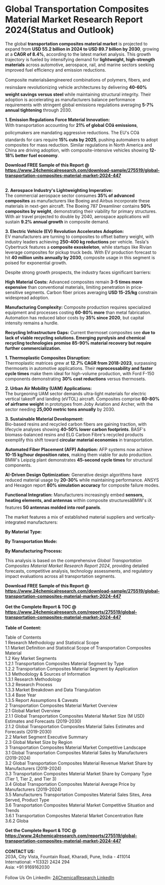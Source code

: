 <h1>Global Transportation Composites Material Market Research Report 2024(Status and Outlook)</h1><p>The global <strong>transportation composites material market</strong> is projected to expand from <strong>USD 55.2 billion in 2024 to USD 89.7 billion by 2030</strong>, growing at a <strong>CAGR of 8.4%</strong>, according to the latest market analysis. This growth trajectory is fueled by intensifying demand for <strong>lightweight, high-strength materials</strong> across automotive, aerospace, rail, and marine sectors seeking improved fuel efficiency and emission reductions.</p><p>Composite materialsâengineered combinations of polymers, fibers, and resinsâare revolutionizing vehicle architectures by delivering <strong>40-60% weight savings versus steel</strong> while maintaining structural integrity. Their adoption is accelerating as manufacturers balance performance requirements with stringent global emissions regulations averaging <strong>5-7% annual tightening</strong> through 2030.</p><p><strong>1. Emission Regulations Force Material Innovation:</strong><br>
With transportation accounting for <strong>21% of global COâ emissions</strong>, policymakers are mandating aggressive reductions. The EU's COâ standards for cars require <strong>15% cuts by 2025</strong>, pushing automakers to adopt composites for mass reduction. Similar regulations in North America and China are driving adoption, with composite-intensive vehicles showing <strong>12-18% better fuel economy</strong>.</p><div><b>Download FREE Sample of this Report @ 
            <a href="https://www.24chemicalresearch.com/download-sample/275519/global-transportation-composites-material-market-2024-447">
            https://www.24chemicalresearch.com/download-sample/275519/global-transportation-composites-material-market-2024-447</a></b></div><br><p><strong>2. Aerospace Industry's Lightweighting Imperative:</strong><br>
The commercial aerospace sector consumes <strong>35% of advanced composites</strong> as manufacturers like Boeing and Airbus incorporate these materials in next-gen aircraft. The Boeing 787 Dreamliner contains <strong>50% composites by weight</strong>, demonstrating their viability for primary structures. With air travel projected to double by 2040, aerospace applications will sustain <strong>9.2% annual growth</strong> in composite demand.</p><p><strong>3. Electric Vehicle (EV) Revolution Accelerates Adoption:</strong><br>
EV manufacturers are turning to composites to offset battery weight, with industry leaders achieving <strong>250-400 kg reductions</strong> per vehicle. Tesla's Cybertruck features a <strong>composite exoskeleton</strong>, while startups like Rivian leverage composites for pickup truck beds. With EV production forecast to hit <strong>40 million units annually by 2030</strong>, composite usage in this segment is poised for exponential growth.</p><p>Despite strong growth prospects, the industry faces significant barriers:</p><p><strong>High Material Costs:</strong> Advanced composites remain <strong>3-5 times more expensive</strong> than conventional materials, limiting penetration in price-sensitive segments. Carbon fiber prices averaging <strong>USD 15-25/kg</strong> constrain widespread adoption.</p><p><strong>Manufacturing Complexity:</strong> Composite production requires specialized equipment and processes costing <strong>60-80% more</strong> than metal fabrication. Automation has reduced labor costs by <strong>35% since 2020</strong>, but capital intensity remains a hurdle.</p><p><strong>Recycling Infrastructure Gaps:</strong> Current thermoset composites see <strong> due to lack of viable recycling solutions. Emerging pyrolysis and chemical recycling technologies promise <strong>85-90% material recovery</strong> but require further commercialization.</strong></p><p><strong>1. Thermoplastic Composites Disruption:</strong><br>
Thermoplastic matrices grew at <strong>12.7% CAGR from 2018-2023</strong>, surpassing thermosets in automotive applications. Their <strong>reprocessability and faster cycle times</strong> make them ideal for high-volume production, with Ford F-150 components demonstrating <strong>30% cost reductions</strong> versus thermosets.</p><p><strong>2. Urban Air Mobility (UAM) Applications:</strong><br>
The burgeoning UAM sector demands ultra-light materials for electric vertical takeoff and landing (eVTOL) aircraft. Composites comprise <strong>60-80% of airframe weight</strong> in prototypes from Joby Aviation and Archer, with the sector needing <strong>25,000 metric tons annually</strong> by 2030.</p><p><strong>3. Sustainable Material Development:</strong><br>
Bio-based resins and recycled carbon fibers are gaining traction, with lifecycle analyses showing <strong>40-50% lower carbon footprints</strong>. BASF's biomass-balanced resins and ELG Carbon Fibre's recycled products exemplify this shift toward <strong>circular material economies</strong> in transportation.</p><p><strong>Automated Fiber Placement (AFP) Adoption:</strong> AFP systems now achieve <strong>10-15 kg/hour deposition rates</strong>, making them viable for auto production. BMW's Leipzig plant demonstrates <strong>45-second cycle times</strong> for structural components.</p><p><strong>AI-Driven Design Optimization:</strong> Generative design algorithms have reduced material usage by <strong>20-30%</strong> while maintaining performance. ANSYS and Hexagon report <strong>80% simulation accuracy</strong> for composite failure modes.</p><p><strong>Functional Integration:</strong> Manufacturers increasingly embed <strong>sensors, heating elements, and antennas</strong> within composite structuresâBMW's iX features <strong>5G antennas molded into roof panels</strong>.</p><p>The market features a mix of established material suppliers and vertically-integrated manufacturers:</p><p><strong>By Material Type:</strong></p><p><strong>By Transportation Mode:</strong></p><p><strong>By Manufacturing Process:</strong></p><p>This analysis is based on the comprehensive <em>Global Transportation Composites Material Market Research Report 2024</em>, providing detailed forecasts, competitive analysis, technology assessments, and regulatory impact evaluations across all transportation segments.</p><div><b>Download FREE Sample of this Report @ 
            <a href="https://www.24chemicalresearch.com/download-sample/275519/global-transportation-composites-material-market-2024-447">
            https://www.24chemicalresearch.com/download-sample/275519/global-transportation-composites-material-market-2024-447</a></b></div><br><div><b>Get the Complete Report & TOC @ 
            <a href="https://www.24chemicalresearch.com/reports/275519/global-transportation-composites-material-market-2024-447">
            https://www.24chemicalresearch.com/reports/275519/global-transportation-composites-material-market-2024-447</a></b></div><br>
            <b>Table of Content:</b><p>Table of Contents<br />
1 Research Methodology and Statistical Scope<br />
1.1 Market Definition and Statistical Scope of Transportation Composites Material<br />
1.2 Key Market Segments<br />
1.2.1 Transportation Composites Material Segment by Type<br />
1.2.2 Transportation Composites Material Segment by Application<br />
1.3 Methodology & Sources of Information<br />
1.3.1 Research Methodology<br />
1.3.2 Research Process<br />
1.3.3 Market Breakdown and Data Triangulation<br />
1.3.4 Base Year<br />
1.3.5 Report Assumptions & Caveats<br />
2 Transportation Composites Material Market Overview<br />
2.1 Global Market Overview<br />
2.1.1 Global Transportation Composites Material Market Size (M USD) Estimates and Forecasts (2019-2030)<br />
2.1.2 Global Transportation Composites Material Sales Estimates and Forecasts (2019-2030)<br />
2.2 Market Segment Executive Summary<br />
2.3 Global Market Size by Region<br />
3 Transportation Composites Material Market Competitive Landscape<br />
3.1 Global Transportation Composites Material Sales by Manufacturers (2019-2024)<br />
3.2 Global Transportation Composites Material Revenue Market Share by Manufacturers (2019-2024)<br />
3.3 Transportation Composites Material Market Share by Company Type (Tier 1, Tier 2, and Tier 3)<br />
3.4 Global Transportation Composites Material Average Price by Manufacturers (2019-2024)<br />
3.5 Manufacturers Transportation Composites Material Sales Sites, Area Served, Product Type<br />
3.6 Transportation Composites Material Market Competitive Situation and Trends<br />
3.6.1 Transportation Composites Material Market Concentration Rate<br />
3.6.2 Globa</p><div><b>Get the Complete Report & TOC @ 
            <a href="https://www.24chemicalresearch.com/reports/275519/global-transportation-composites-material-market-2024-447">
            https://www.24chemicalresearch.com/reports/275519/global-transportation-composites-material-market-2024-447</a></b></div><br><b>CONTACT US:</b><br>
            203A, City Vista, Fountain Road, Kharadi, Pune, India - 411014<br>
            International: +1(332) 2424 294<br>
            Asia: +91 9169162030 <br><br>
            Follow Us On LinkedIn: <a href="https://www.linkedin.com/company/24chemicalresearch/">24ChemicalResearch LinkedIn</a>